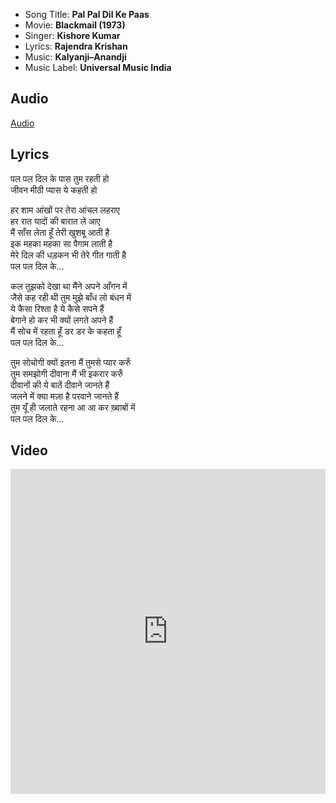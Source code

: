 - Song Title: **Pal Pal Dil Ke Paas**
- Movie: **Blackmail (1973)**
- Singer: **Kishore Kumar**
- Lyrics: **Rajendra Krishan**
- Music: **Kalyanji–Anandji**
- Music Label: **Universal Music India**

## Audio

[Audio](https://github.com/kg-0805/karaoke/blob/main/audio/Kishore%20Kumar/pal_pal_dil_ke_pass.mp3?raw=true ':include :type=audio controls width=200%')

## Lyrics

पल पल दिल के पास तुम रहती हो<br>
जीवन मीठी प्यास ये कहती हो<br>

हर शाम आंखों पर तेरा आंचल लहराए<br>
हर रात यादों की बारात ले आए<br>
मैं साँस लेता हूँ तेरी खुशबू आती है<br>
इक महका महका सा पैगाम लाती है<br>
मेरे दिल की धड़कन भी तेरे गीत गाती है<br>
पल पल दिल के...<br>

कल तुझको देखा था मैंने अपने आँगन में<br>
जैसे कह रही थी तुम मुझे बाँध लो बंधन में<br>
ये कैसा रिश्ता है ये कैसे सपने हैं<br>
बेगाने हो कर भी क्यों लगते अपने हैं<br>
मैं सोच में रहता हूँ डर डर के कहता हूँ<br>
पल पल दिल के...<br>

तुम सोचोगी क्यों इतना मैं तुमसे प्यार करुँ<br>
तुम समझोगी दीवाना मैं भी इकरार करुँ<br>
दीवानों की ये बातें दीवाने जानते हैं<br>
जलने में क्या मज़ा है परवाने जानते हैं<br>
तुम यूँ ही जलाते रहना आ आ कर ख़्वाबों में<br>
पल पल दिल के...<br>



## Video

<iframe width=100% height="520" src="https://www.youtube.com/embed/oC72iXWjVbE" title="YouTube video player" frameborder="0" allow="accelerometer; autoplay; clipboard-write; encrypted-media; gyroscope; picture-in-picture" allowfullscreen></iframe>